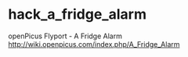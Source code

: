 hack_a_fridge_alarm
===================

openPicus Flyport - A Fridge Alarm
http://wiki.openpicus.com/index.php/A_Fridge_Alarm
